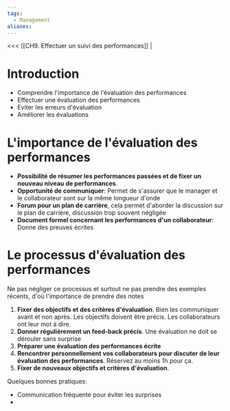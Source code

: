 ```yaml
---
tags:
  - Management
aliases:
---
```

<<< [[CH9. Effectuer un suivi des performances]] |

# Introduction
- Comprendre l'importance de l'évaluation des performances
- Effectuer une évaluation des performances
- Eviter les erreurs d'évaluation
- Améliorer les évaluations
# L'importance de l'évaluation des performances
- **Possibilité de résumer les performances passées et de fixer un nouveau niveau de performances**.
- **Opportunité de communiquer**: Permet de s'assurer que le manager et le collaborateur sont sur la même longueur d'onde
- **Forum pour un plan de carrière**, cela permet d'aborder la discussion sur le plan de carrière, discussion trop souvent négligée
- **Document formel concernant les performances d'un collaborateur**: Donne des preuves écrites
# Le processus d'évaluation des performances
Ne pas négliger ce processus et surtout ne pas prendre des exemples récents, d'où l'importance de prendre des notes

1. **Fixer des objectifs et des critères d'évaluation**. Bien les communiquer avant et non après. Les objectifs doivent être précis. Les collaborateurs ont leur mot à dire.
2. **Donner régulièrement un feed-back précis**. Une évaluation ne doit se dérouler sans surprise
3. **Préparer une évaluation des performances écrite**
4. **Rencontrer personnellement vos collaborateurs pour discuter de leur évaluation des performances**. Réservez au moins 1h pour ça.
5. **Fixer de nouveaux objectifs et critères d'évaluation**.

Quelques bonnes pratiques:
- Communication fréquente pour éviter les surprises
- 
